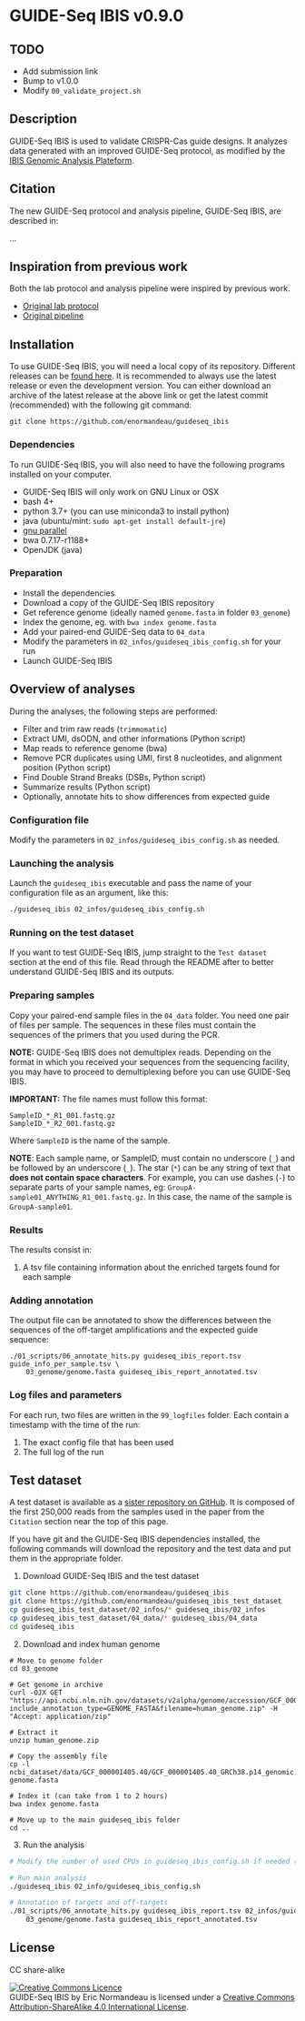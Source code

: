 # GUIDE-Seq IBIS v0.9.0

## TODO

- Add submission link
- Bump to v1.0.0
- Modify `00_validate_project.sh`

## Description

GUIDE-Seq IBIS is used to validate CRISPR-Cas guide designs. It analyzes data
generated with an improved GUIDE-Seq protocol, as modified by the [IBIS Genomic Analysis
Plateform](https://www.ibis.ulaval.ca/en/services-2/genomic-analysis-platform/).

## Citation

The new GUIDE-Seq protocol and analysis pipeline, GUIDE-Seq IBIS, are described in:

...

## Inspiration from previous work

Both the lab protocol and analysis pipeline were inspired by previous work.

- [Original lab protocol](https://github.com/tsailabSJ/guideseq)
- [Original pipeline](https://pubmed.ncbi.nlm.nih.gov/25513782/)

## Installation

To use GUIDE-Seq IBIS, you will need a local copy of its repository. Different
releases can be [found here](https://github.com/enormandeau/guideseq_ibis/tags).
It is recommended to always use the latest release or even the development
version. You can either download an archive of the latest release at the above
link or get the latest commit (recommended) with the following git command:

```
git clone https://github.com/enormandeau/guideseq_ibis
```

### Dependencies

To run GUIDE-Seq IBIS, you will also need to have the following programs installed
on your computer.

- GUIDE-Seq IBIS will only work on GNU Linux or OSX
- bash 4+
- python 3.7+ (you can use miniconda3 to install python)
- java (ubuntu/mint: `sudo apt-get install default-jre`)
- [gnu parallel](https://www.gnu.org/software/parallel/)
- bwa 0.7.17-r1188+
- OpenJDK (java)

### Preparation

- Install the dependencies
- Download a copy of the GUIDE-Seq IBIS repository
- Get reference genome (ideally named `genome.fasta` in folder `03_genome`)
- Index the genome, eg. with `bwa index genome.fasta`
- Add your paired-end GUIDE-Seq data to `04_data`
- Modify the parameters in `02_infos/guideseq_ibis_config.sh` for your run
- Launch GUIDE-Seq IBIS

## Overview of analyses

During the analyses, the following steps are performed:

- Filter and trim raw reads (`trimmomatic`)
- Extract UMI, dsODN, and other informations (Python script)
- Map reads to reference genome (bwa)
- Remove PCR duplicates using UMI, first 8 nucleotides, and alignment position (Python script)
- Find Double Strand Breaks (DSBs, Python script)
- Summarize results (Python script)
- Optionally, annotate hits to show differences from expected guide

### Configuration file

Modify the parameters in `02_infos/guideseq_ibis_config.sh` as needed.

### Launching the analysis

Launch the `guideseq_ibis` executable and pass the name of your configuration
file as an argument, like this:

```bash
./guideseq_ibis 02_infos/guideseq_ibis_config.sh
```

### Running on the test dataset

If you want to test GUIDE-Seq IBIS, jump straight to the `Test dataset` section
at the end of this file. Read through the README after to better understand
GUIDE-Seq IBIS and its outputs.

### Preparing samples

Copy your paired-end sample files in the `04_data` folder. You need one pair of
files per sample. The sequences in these files must contain the sequences of
the primers that you used during the PCR.

**NOTE:** GUIDE-Seq IBIS does not demultiplex reads. Depending on the format in
which you received your sequences from the sequencing facility, you may have to
proceed to demultiplexing before you can use GUIDE-Seq IBIS.

**IMPORTANT:** The file names must follow this format:

```
SampleID_*_R1_001.fastq.gz
SampleID_*_R2_001.fastq.gz
```

Where `SampleID` is the name of the sample.

**NOTE**: Each sample name, or SampleID, must contain no underscore (`_`) and be
followed by an underscore (`_`). The star (`*`) can be any string of text that
**does not contain space characters**. For example, you can use dashes (`-`) to
separate parts of your sample names, eg: `GroupA-sample01_ANYTHING_R1_001.fastq.gz`.
In this case, the name of the sample is `GroupA-sample01`.

### Results

The results consist in:
1. A tsv file containing information about the enriched targets found for each
   sample

### Adding annotation

The output file can be annotated to show the differences between the sequences
of the off-target amplifications and the expected guide sequence:

```
./01_scripts/06_annotate_hits.py guideseq_ibis_report.tsv guide_info_per_sample.tsv \
    03_genome/genome.fasta guideseq_ibis_report_annotated.tsv
```

### Log files and parameters

For each run, two files are written in the `99_logfiles` folder. Each
contain a timestamp with the time of the run:

1. The exact config file that has been used
1. The full log of the run

## Test dataset

A test dataset is available as a [sister repository on
GitHub](https://github.com/enormandeau/guideseq_ibis_test_dataset). It is
composed of the first 250,000 reads from the samples used in the paper from
the `Citation` section near the top of this page.

If you have git and the GUIDE-Seq IBIS dependencies installed, the following
commands will download the repository and the test data and put them in the
appropriate folder.

1. Download GUIDE-Seq IBIS and the test dataset

```bash
git clone https://github.com/enormandeau/guideseq_ibis
git clone https://github.com/enormandeau/guideseq_ibis_test_dataset
cp guideseq_ibis_test_dataset/02_infos/* guideseq_ibis/02_infos
cp guideseq_ibis_test_dataset/04_data/* guideseq_ibis/04_data
cd guideseq_ibis
```

2. Download and index human genome

```
# Move to genome folder
cd 03_genome

# Get genome in archive
curl -OJX GET "https://api.ncbi.nlm.nih.gov/datasets/v2alpha/genome/accession/GCF_000001405.40/download?include_annotation_type=GENOME_FASTA&filename=human_genome.zip" -H "Accept: application/zip"

# Extract it
unzip human_genome.zip

# Copy the assembly file
cp -l ncbi_dataset/data/GCF_000001405.40/GCF_000001405.40_GRCh38.p14_genomic.fna genome.fasta

# Index it (can take from 1 to 2 hours)
bwa index genome.fasta

# Move up to the main guideseq_ibis folder
cd ..
```

3. Run the analysis

```bash
# Modify the number of used CPUs in guideseq_ibis_config.sh if needed (default=40)

# Run main analysis
./guideseq_ibis 02_info/guideseq_ibis_config.sh

# Annotation of targets and off-targets
./01_scripts/06_annotate_hits.py guideseq_ibis_report.tsv 02_infos/guide_info_per_sample.tsv \
    03_genome/genome.fasta guideseq_ibis_report_annotated.tsv
```

## License

CC share-alike

<a rel="license" href="http://creativecommons.org/licenses/by-sa/4.0/"><img alt="Creative Commons Licence" style="border-width:0" src="https://i.creativecommons.org/l/by-sa/4.0/88x31.png" /></a><br /><span xmlns:dct="http://purl.org/dc/terms/" property="dct:title">GUIDE-Seq IBIS</span> by <span xmlns:cc="http://creativecommons.org/ns#" property="cc:attributionName">Eric Normandeau</span> is licensed under a <a rel="license" href="http://creativecommons.org/licenses/by-sa/4.0/">Creative Commons Attribution-ShareAlike 4.0 International License</a>.
